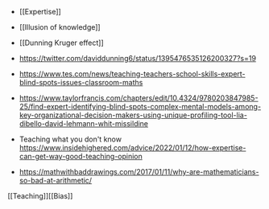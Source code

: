   - [[Expertise]]
  - [[Illusion of knowledge]]
  - [[Dunning Kruger effect]]

  - https://twitter.com/daviddunning6/status/1395476535126200327?s=19
  - https://www.tes.com/news/teaching-teachers-school-skills-expert-blind-spots-issues-classroom-maths

  - https://www.taylorfrancis.com/chapters/edit/10.4324/9780203847985-25/find-expert-identifying-blind-spots-complex-mental-models-among-key-organizational-decision-makers-using-unique-profiling-tool-lia-dibello-david-lehmann-whit-missildine

  - Teaching what you don't know
    https://www.insidehighered.com/advice/2022/01/12/how-expertise-can-get-way-good-teaching-opinion

  - https://mathwithbaddrawings.com/2017/01/11/why-are-mathematicians-so-bad-at-arithmetic/

[[Teaching]][[Bias]]